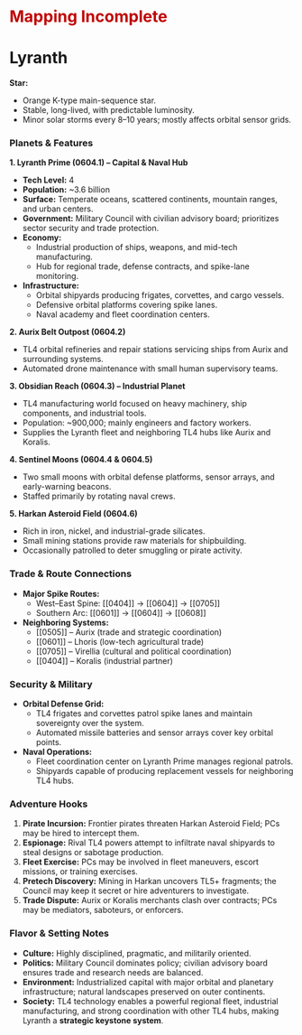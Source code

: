 # <font color="#c00000">Mapping Incomplete</font>
# Lyranth

**Star:**
- Orange K-type main-sequence star.
- Stable, long-lived, with predictable luminosity.
- Minor solar storms every 8–10 years; mostly affects orbital sensor grids.

### **Planets & Features**

**1. Lyranth Prime (0604.1) – Capital & Naval Hub**
- **Tech Level:** 4
- **Population:** ~3.6 billion
- **Surface:** Temperate oceans, scattered continents, mountain ranges, and urban centers.
- **Government:** Military Council with civilian advisory board; prioritizes sector security and trade protection.
- **Economy:**
    - Industrial production of ships, weapons, and mid-tech manufacturing.
    - Hub for regional trade, defense contracts, and spike-lane monitoring.
- **Infrastructure:**
    - Orbital shipyards producing frigates, corvettes, and cargo vessels.
    - Defensive orbital platforms covering spike lanes.
    - Naval academy and fleet coordination centers.

**2. Aurix Belt Outpost (0604.2)**
- TL4 orbital refineries and repair stations servicing ships from Aurix and surrounding systems.
- Automated drone maintenance with small human supervisory teams.

**3. Obsidian Reach (0604.3) – Industrial Planet**
- TL4 manufacturing world focused on heavy machinery, ship components, and industrial tools.
- Population: ~900,000; mainly engineers and factory workers.
- Supplies the Lyranth fleet and neighboring TL4 hubs like Aurix and Koralis.

**4. Sentinel Moons (0604.4 & 0604.5)**
- Two small moons with orbital defense platforms, sensor arrays, and early-warning beacons.
- Staffed primarily by rotating naval crews.

**5. Harkan Asteroid Field (0604.6)**
- Rich in iron, nickel, and industrial-grade silicates.
- Small mining stations provide raw materials for shipbuilding.
- Occasionally patrolled to deter smuggling or pirate activity.

### **Trade & Route Connections**

- **Major Spike Routes:**
    - West–East Spine: [[0404]] → [[0604]] → [[0705]]
    - Southern Arc: [[0601]] → [[0604]] → [[0608]]
- **Neighboring Systems:**
    - [[0505]] – Aurix (trade and strategic coordination)
    - [[0601]] – Lhoris (low-tech agricultural trade)
    - [[0705]] – Virellia (cultural and political coordination)
    - [[0404]] – Koralis (industrial partner)

### **Security & Military**

- **Orbital Defense Grid:**
    - TL4 frigates and corvettes patrol spike lanes and maintain sovereignty over the system.
    - Automated missile batteries and sensor arrays cover key orbital points.
- **Naval Operations:**
    - Fleet coordination center on Lyranth Prime manages regional patrols.
    - Shipyards capable of producing replacement vessels for neighboring TL4 hubs.

### **Adventure Hooks**

1. **Pirate Incursion:** Frontier pirates threaten Harkan Asteroid Field; PCs may be hired to intercept them.
2. **Espionage:** Rival TL4 powers attempt to infiltrate naval shipyards to steal designs or sabotage production.
3. **Fleet Exercise:** PCs may be involved in fleet maneuvers, escort missions, or training exercises.
4. **Pretech Discovery:** Mining in Harkan uncovers TL5+ fragments; the Council may keep it secret or hire adventurers to investigate.
5. **Trade Dispute:** Aurix or Koralis merchants clash over contracts; PCs may be mediators, saboteurs, or enforcers.

### **Flavor & Setting Notes**

- **Culture:** Highly disciplined, pragmatic, and militarily oriented.
- **Politics:** Military Council dominates policy; civilian advisory board ensures trade and research needs are balanced.
- **Environment:** Industrialized capital with major orbital and planetary infrastructure; natural landscapes preserved on outer continents.
- **Society:** TL4 technology enables a powerful regional fleet, industrial manufacturing, and strong coordination with other TL4 hubs, making Lyranth a **strategic keystone system**.